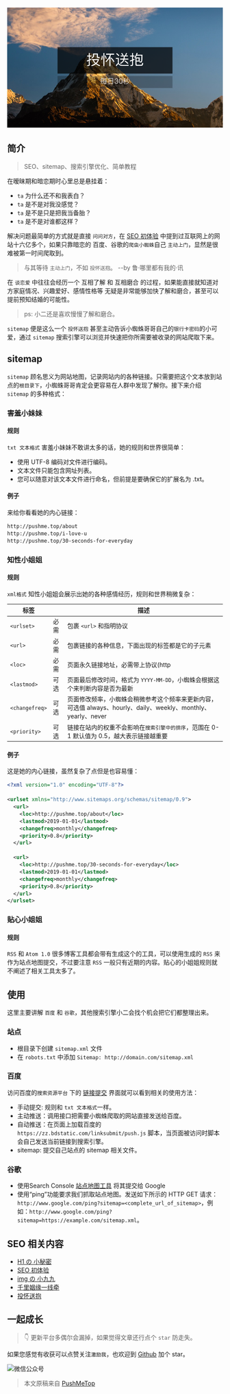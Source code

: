 <!-- # 投怀送抱 -->

![封面](https://raw.githubusercontent.com/pushmetop/resource/master/30-seconds-for-everyday/sitemap/poster.png)

## 简介

> SEO、sitemap、搜索引擎优化、简单教程

在暧昧期和暗恋期时心里总是悬挂着：

* `ta` 为什么还不和我表白？
* `ta` 是不是对我没感觉？
* `ta` 是不是只是把我当备胎？
* `ta` 是不是对谁都这样？

解决问题最简单的方式就是直接 `问问对方`，在 [SEO 初体验](https://juejin.im/post/5ca53dfb6fb9a05e526d8ab7) 中提到过互联网上的网站十六亿多个，如果只靠暗恋的 百度、谷歌的`爬虫小蜘蛛`自己 `主动上门`，显然是很难被第一时间爬取到。

> 与其等待 `主动上门`，不如 `投怀送抱`。 --by 鲁·哪里都有我的·讯

在 `谈恋爱` 中往往会经历一个 互相了解 和 互相磨合 的过程，如果能直接就知道对方家庭情况、兴趣爱好、感情性格等 无疑是非常能够加快了解和磨合，甚至可以提前预知结婚的可能性。

> ps: 小二还是喜欢慢慢了解和磨合。

`sitemap` 便是这么一个 `投怀送抱` 甚至主动告诉小蜘蛛哥哥自己的`银行卡密码`的小可爱，通过 `sitemap` 搜索引擎可以浏览并快速把你所需要被收录的网站爬取下来。

## sitemap

`sitemap` 顾名思义为网站地图，记录网站内的各种链接。只需要把这个文本放到站点的`根目录下`，小蜘蛛哥哥肯定会更容易在人群中发现了解你。接下来介绍 `sitemap` 的多种格式：

### 害羞小妹妹

#### 规则

`txt 文本格式` 害羞小妹妹不敢讲太多的话，她的规则和世界很简单：

* 使用 UTF-8 编码对文件进行编码。
* 文本文件只能包含网址列表。
* 您可以随意对该文本文件进行命名，但前提是要确保它的扩展名为 .txt。

#### 例子

来给你看看她的内心链接：

```txt
http://pushme.top/about
http://pushme.top/i-love-u
http://pushme.top/30-seconds-for-everyday
```

### 知性小姐姐

#### 规则

`xml格式` 知性小姐姐会展示出她的各种感情经历，规则和世界稍微复杂：

| 标签 | | 描述 |
| --- | --- | --- |
| `<urlset>` | 必需 | 包裹 `<url>` 和指明协议 | 
| `<url>` | 必需 | 包裹链接的各种信息，下面出现的标签都是它的子元素 | 
| `<loc>` | 必需 | 页面永久链接地址，必需带上协议(http|https)，长度不超过 2,048 个字符 |
| `<lastmod>` | 可选 | 页面最后修改时间，格式为 `YYYY-MM-DD`，小蜘蛛会根据这个来判断内容是否为最新 |
| `<changefreq>` | 可选 | 页面修改频率，小蜘蛛会稍微参考这个频率来更新内容，可选值 always、hourly、daily、weekly、monthly、yearly、never|
| `<priority>` | 可选 | 链接在站内的权重不会影响在`搜索引擎中的排序`，范围在 0-1 默认值为 0.5，越大表示链接越重要 |

#### 例子

这是她的内心链接，虽然复杂了点但是也容易懂：

```xml
<?xml version="1.0" encoding="UTF-8"?>

<urlset xmlns="http://www.sitemaps.org/schemas/sitemap/0.9">
  <url>
    <loc>http://pushme.top/about</loc>
    <lastmod>2019-01-01</lastmod>
    <changefreq>monthly</changefreq>
    <priority>0.8</priority>
  </url>
  
  <url>
    <loc>http://pushme.top/30-seconds-for-everyday</loc>
    <lastmod>2019-01-01</lastmod>
    <changefreq>monthly</changefreq>
    <priority>0.8</priority>
  </url>
</urlset> 
```

### 贴心小姐姐

#### 规则

`RSS` 和 `Atom 1.0` 很多博客工具都会带有生成这个的工具，可以使用生成的 `RSS` 来作为站点地图提交，不过要注意 `RSS` 一般只有近期的内容。贴心的小姐姐规则就不阐述了相关工具太多了。

## 使用

这里主要讲解 `百度` 和 `谷歌`，其他搜索引擎小二会找个机会把它们都整理出来。

### 站点

* 根目录下创建 `sitemap.xml` 文件
* 在 `robots.txt` 中添加 `Sitemap: http://domain.com/sitemap.xml`


### 百度

访问百度的`搜索资源平台` 下的 [链接提交](https://ziyuan.baidu.com/linksubmit/index) 界面就可以看到相关的使用方法：

* 手动提交: 规则和 `txt 文本格式`一样。
* 主动推送：调用接口把需要小蜘蛛爬取的网站直接发送给百度。
* 自动推送：在页面上加载百度的 `https://zz.bdstatic.com/linksubmit/push.js` 脚本，当页面被访问时脚本会自己发送当前链接到搜索引擎。
* sitemap: 提交自己站点的 sitemap 相关文件。

### 谷歌

* 使用Search Console [站点地图工具](https://search.google.com/search-console/not-verified) 将其提交给 Google
* 使用“ping”功能要求我们抓取站点地图。发送如下所示的 HTTP GET 请求：`http://www.google.com/ping?sitemap=<complete_url_of_sitemap>`，例如：`http://www.google.com/ping?sitemap=https://example.com/sitemap.xml`。

## SEO 相关内容

* [H1 の 小秘密](https://github.com/pushmetop/30-seconds-for-everyday/blob/master/posts/heading.md)
* [SEO 初体验](https://github.com/pushmetop/30-seconds-for-everyday/blob/master/posts/seo-101.md)
* [img の 小九九](https://github.com/pushmetop/30-seconds-for-everyday/blob/master/posts/img-tag.md)
* [千里姻缘一线牵](https://github.com/pushmetop/30-seconds-for-everyday/blob/master/posts/hyperlink.md)
* [投怀送抱](https://github.com/pushmetop/30-seconds-for-everyday/blob/master/posts/sitemap.md)

## 一起成长

> 👇 更新平台多偶尔会漏掉，如果觉得文章还行点个 `star` 防走失。

如果您感觉有收获可以点赞关注`激励我`，也欢迎到 [Github](https://github.com/pushmetop/30-seconds-for-everyday) 加个 star。

![微信公众号](https://user-gold-cdn.xitu.io/2019/4/8/169f9210d75bfc51?w=200&h=208&f=png&s=33008)

> 本文原稿来自 [PushMeTop](https://github.com/pushmetop)
